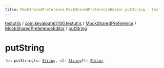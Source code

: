```yaml
---
title: MockSharedPreference.MockSharedPreferenceEditor.putString - testutils
---
```


[testutils](../../../index.html) / [com.kevalpatel2106.testutils](../../index.html) / [MockSharedPreference](../index.html) / [MockSharedPreferenceEditor](index.html) / [putString](./put-string.html)

# putString

`fun putString(s: `[`String`](https://kotlinlang.org/api/latest/jvm/stdlib/kotlin/-string/index.html)`, s1: `[`String`](https://kotlinlang.org/api/latest/jvm/stdlib/kotlin/-string/index.html)`?): `[`Editor`](https://developer.android.com/reference/android/content/SharedPreferences/Editor.html)